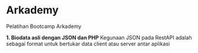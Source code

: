 # Arkademy
Pelatihan Bootcamp Arkademy

**1. Biodata asli dengan JSON dan PHP**
Kegunaan JSON pada RestAPI adalah sebagai format untuk bertukar data client atau server antar aplikasi

